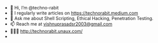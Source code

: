 - 👋 Hi, I’m @techno-rabit
- 📝 I regularly write articles on https://technorabit.medium.com
- 💬 Ask me about Shell Scripting, Ethical Hacking, Penetration Testing.
- 📫 Reach me at vishnuprasadsr2003@gmail.com
- 👨🏻‍💻 http://technorabit.unaux.com/
- 

<!---
techno-rabit/techno-rabit is a ✨ special ✨ repository because its `README.md` (this file) appears on your GitHub profile.
You can click the Preview link to take a look at your changes.
--->
